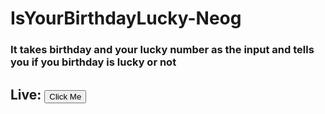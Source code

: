 # IsYourBirthdayLucky-Neog
<h3>It takes birthday and your lucky number as the input and tells you if you birthday is lucky or not</h3>
<h2>Live: <a href="https://is-your-birdthday-lucky.netlify.app/"><button>Click Me</button></a></h2>
